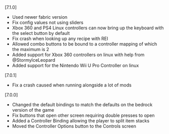 [7.1.0]
- Used newer fabric version
- Fix config values not using sliders
- Xbox 360 and PS4 Linux controllers can now bring up the keyboard with the select button by default
- Fix crash when looking up any recipe with REI
- Allowed combo buttons to be bound to a controller mapping of which the maximum is 2
- Added support for Xbox 360 controllers on linux with help from @StormyIceLeopard
- Added support for the Nintendo Wii U Pro Controller on linux

[7.0.1]
- Fix a crash caused when running alongside a lot of mods

[7.0.0]
- Changed the default bindings to match the defaults on the bedrock version of the game
- Fix buttons that open other screen requiring double presses to open
- Added a Controller Binding allowing the player to split item stacks
- Moved the Controller Options button to the Controls screen